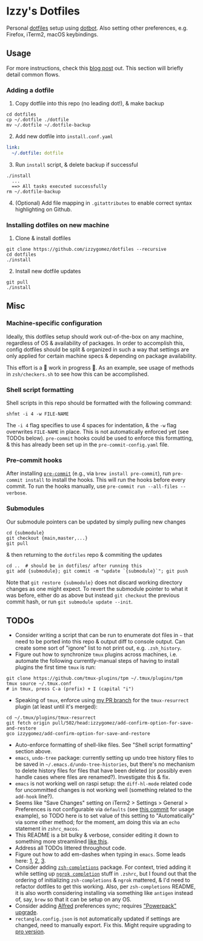 # Izzy's Dotfiles

Personal [dotfiles](https://dotfiles.github.io/) setup using [dotbot](https://github.com/anishathalye/dotbot). Also setting other preferences, e.g. Firefox, iTerm2, macOS keybindings.

## Usage

For more instructions, check this [blog post](https://www.elliotdenolf.com/posts/bootstrap-your-dotfiles-with-dotbot) out. This section will briefly detail common flows.

### Adding a dotfile

1. Copy dotfile into this repo (no leading dot!), & make backup

```shell
cd dotfiles
cp ~/.dotfile ./dotfile
mv ~/.dotfile ~/.dotfile-backup
```

2. Add new dotfile into `install.conf.yaml`

```yaml
link:
  ~/.dotfile: dotfile
```

3. Run `install` script, & delete backup if successful

```shell
./install
  ...
  ==> All tasks executed successfully
rm ~/.dotfile-backup
```

4. (Optional) Add file mapping in `.gitattributes` to enable correct syntax highlighting on Github.

### Installing dotfiles on new machine

1. Clone & install dotfiles

```shell
git clone https://github.com/izzygomez/dotfiles --recursive
cd dotfiles
./install
```

2. Install new dotfile updates

```shell
git pull
./install
```

## Misc

### Machine-specific configuration

Ideally, this dotfiles setup should work out-of-the-box on any machine, regardless of OS & availability of packages. In order to accomplish this, config dotfiles should be split & organized in such a way that settings are only applied for certain machine specs & depending on package availability.

This effort is a 🚧 work in progress 🚧. As an example, see usage of methods in `zsh/checkers.sh` to see how this can be accomplished.

### Shell script formatting

Shell scripts in this repo should be formatted with the following command:

```shell
shfmt -i 4 -w FILE-NAME
```

The `-i 4` flag specifies to use 4 spaces for indentation, & the `-w` flag overwrites `FILE-NAME` in place. This is not automatically enforced yet (see TODOs below). `pre-commit` hooks could be used to enforce this formatting, & this has already been set up in the `pre-commit-config.yaml` file.

### Pre-commit hooks

After installing [`pre-commit`](https://pre-commit.com/) (e.g., via `brew install pre-commit`), run `pre-commit install` to install the hooks. This will run the hooks before every commit. To run the hooks manually, use `pre-commit run --all-files --verbose`.

### Submodules

Our submodule pointers can be updated by simply pulling new changes

```shell
cd {submodule}
git checkout {main,master,...}
git pull
```

& then returning to the `dotfiles` repo & commiting the updates

```shell
cd ..  # should be in dotfiles/ after running this
git add {submodule}; git commit -m "update `{submodule}`"; git push
```

Note that `git restore {submodule}` does not discard working directory changes as one might expect. To revert the submodule pointer to what it was before, either do as above but instead `git checkout` the previous commit hash, or run `git submodule update --init`.

## TODOs

- Consider writing a script that can be run to enumerate dot files in `~` that need to be ported into this repo & output diff to console output. Can create some sort of "ignore" list to not print out, e.g. `.zsh_history`.
- Figure out how to synchronize `tmux` plugins across machines, i.e. automate the following currently-manual steps of having to install plugins the first time `tmux` is run:

```shell
git clone https://github.com/tmux-plugins/tpm ~/.tmux/plugins/tpm
tmux source ~/.tmux.conf
# in tmux, press C-a (prefix) + I (capital "i")
```

- Speaking of `tmux`, enforce using [my PR branch](https://github.com/tmux-plugins/tmux-resurrect/pull/502) for the `tmux-resurrect` plugin (at least until it's merged):

```shell
cd ~/.tmux/plugins/tmux-resurrect
git fetch origin pull/502/head:izzygomez/add-confirm-option-for-save-and-restore
gco izzygomez/add-confirm-option-for-save-and-restore
```

- Auto-enforce formatting of shell-like files. See "Shell script formatting" section above.
- `emacs`, `undo-tree` package: currently setting up undo tree history files to be saved in `~/.emacs.d/undo-tree-histories`, but there's no mechanism to delete history files for files that have been deleted (or possibly even handle cases where files are renamed?). Investigate this & fix.
- `emacs` is not working well on raspi setup: the `diff-hl-mode` related code for uncommitted changes is not working well (something related to the `add-hook` line?).
- Seems like "Save Changes" setting on iTerm2 > Settings > General > Preferences is not configurable via `defaults` (see [this commit](https://github.com/izzygomez/dotfiles/commit/1407f3b27a351d58c169057d94a67605bab54878) for usage example), so TODO here is to set value of this setting to "Automatically" via some other method; for the moment, am doing this via an `echo` statement in `zshrc_macos`.
- This README is a bit bulky & verbose, consider editing it down to something more streamlined [like this](https://github.com/denolfe/dotfiles/blob/9bb9957a0055cce71071f5c0ad5d050d95f2c255/README.md).
- Address all TODOs littered throughout code.
- Figure out how to add em-dashes when typing in `emacs`. Some leads here: [1](https://www.reddit.com/r/emacs/comments/lp85tx/this_might_sound_stupid_but_how_do_i_go_about/), [2](https://www.reddit.com/r/emacs/comments/5eb1ay/replacing_2_x_hyphen_with_ndash/), [3](https://github.com/jorgenschaefer/typoel).
- Consider adding [`zsh-completions`](https://github.com/zsh-users/zsh-completions?tab=readme-ov-file) package. For context, tried adding it while setting up [`ngrok completion`](https://ngrok.com/docs/agent/cli/#ngrok-completion) stuff in `.zshrc`, but I found out that the ordering of initializing `zsh-completions` & `ngrok` mattered, & I'd need to refactor dotfiles to get this working. Also, per `zsh-completions` README, it is also worth considering installing via something like `antigen` instead of, say, `brew` so that it can be setup on any OS.
- Consider adding [Alfred](https://www.alfredapp.com/) preferences sync; requires ["Powerpack" upgrade](https://www.alfredapp.com/help/powerpack/license-types/).
- `rectangle.config.json` is not automatically updated if settings are changed, need to manually export. Fix this. Might require upgrading to [pro version](https://rectangleapp.com/pro).
